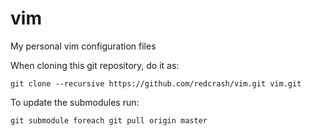# vim

My personal vim configuration files

When cloning this git repository, do it as:

    git clone --recursive https://github.com/redcrash/vim.git vim.git

To update the submodules run:

    git submodule foreach git pull origin master

